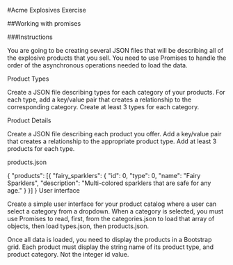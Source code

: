 #Acme Explosives Exercise

##Working with promises

###Instructions

You are going to be creating several JSON files that will be describing all of the explosive products that you sell. You need to use Promises to handle the order of the asynchronous operations needed to load the data.

Product Types

Create a JSON file describing types for each category of your products. For each type, add a key/value pair that creates a relationship to the corresponding category. Create at least 3 types for each category.

Product Details

Create a JSON file describing each product you offer. Add a key/value pair that creates a relationship to the appropriate product type. Add at least 3 products for each type.

products.json

{
    "products": [{
        "fairy_sparklers": {
            "id": 0,
            "type": 0,
            "name": "Fairy Sparklers",
            "description": "Multi-colored sparklers that are safe for any age."
        }
    }]
}
User interface

Create a simple user interface for your product catalog where a user can select a category from a dropdown. When a category is selected, you must use Promises to read, first, from the categories.json to load that array of objects, then load types.json, then products.json.

Once all data is loaded, you need to display the products in a Bootstrap grid. Each product must display the string name of its product type, and product category. Not the integer id value.
